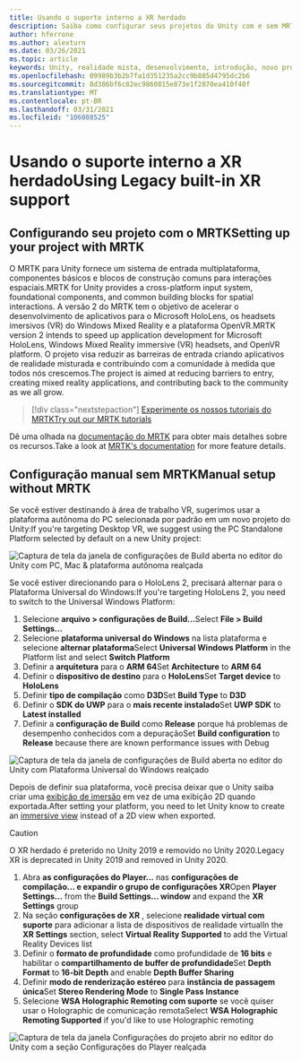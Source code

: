 ```yaml
---
title: Usando o suporte interno a XR herdado
description: Saiba como configurar seus projetos do Unity com e sem MRTK usando o suporte interno a XR herdado.
author: hferrone
ms.author: alexturn
ms.date: 03/26/2021
ms.topic: article
keywords: Unity, realidade mista, desenvolvimento, introdução, novo projeto, realidade do Windows Mixed, UWP, XR, desempenho, herdado, mrtk
ms.openlocfilehash: 09989b3b2b7fa1d351235a2cc9b885d4795dc2b6
ms.sourcegitcommit: 8d386bf6c82ec9860815e873e1f2870ea410f40f
ms.translationtype: MT
ms.contentlocale: pt-BR
ms.lasthandoff: 03/31/2021
ms.locfileid: "106088525"
---
```

# <a name="using-legacy-built-in-xr-support"></a><span data-ttu-id="4cbb3-104">Usando o suporte interno a XR herdado</span><span class="sxs-lookup"><span data-stu-id="4cbb3-104">Using Legacy built-in XR support</span></span>

## <a name="setting-up-your-project-with-mrtk"></a><span data-ttu-id="4cbb3-105">Configurando seu projeto com o MRTK</span><span class="sxs-lookup"><span data-stu-id="4cbb3-105">Setting up your project with MRTK</span></span>

<span data-ttu-id="4cbb3-106">O MRTK para Unity fornece um sistema de entrada multiplataforma, componentes básicos e blocos de construção comuns para interações espaciais.</span><span class="sxs-lookup"><span data-stu-id="4cbb3-106">MRTK for Unity provides a cross-platform input system, foundational components, and common building blocks for spatial interactions.</span></span> <span data-ttu-id="4cbb3-107">A versão 2 do MRTK tem o objetivo de acelerar o desenvolvimento de aplicativos para o Microsoft HoloLens, os headsets imersivos (VR) do Windows Mixed Reality e a plataforma OpenVR.</span><span class="sxs-lookup"><span data-stu-id="4cbb3-107">MRTK version 2 intends to speed up application development for Microsoft HoloLens, Windows Mixed Reality immersive (VR) headsets, and OpenVR platform.</span></span> <span data-ttu-id="4cbb3-108">O projeto visa reduzir as barreiras de entrada criando aplicativos de realidade misturada e contribuindo com a comunidade à medida que todos nós crescemos.</span><span class="sxs-lookup"><span data-stu-id="4cbb3-108">The project is aimed at reducing barriers to entry, creating mixed reality applications, and contributing back to the community as we all grow.</span></span>

> [!div class="nextstepaction"]
> [<span data-ttu-id="4cbb3-109">Experimente os nossos tutoriais do MRTK</span><span class="sxs-lookup"><span data-stu-id="4cbb3-109">Try out our MRTK tutorials</span></span>](https://docs.microsoft.com/windows/mixed-reality/develop/unity/tutorials/mr-learning-base-02?tabs=wsa)

<span data-ttu-id="4cbb3-110">Dê uma olhada na [documentação do MRTK](/windows/mixed-reality/mrtk-unity) para obter mais detalhes sobre os recursos.</span><span class="sxs-lookup"><span data-stu-id="4cbb3-110">Take a look at [MRTK's documentation](/windows/mixed-reality/mrtk-unity) for more feature details.</span></span>

## <a name="manual-setup-without-mrtk"></a><span data-ttu-id="4cbb3-111">Configuração manual sem MRTK</span><span class="sxs-lookup"><span data-stu-id="4cbb3-111">Manual setup without MRTK</span></span>

<span data-ttu-id="4cbb3-112">Se você estiver destinando à área de trabalho VR, sugerimos usar a plataforma autônoma do PC selecionada por padrão em um novo projeto do Unity:</span><span class="sxs-lookup"><span data-stu-id="4cbb3-112">If you're targeting Desktop VR, we suggest using the PC Standalone Platform selected by default on a new Unity project:</span></span>

![Captura de tela da janela de configurações de Build aberta no editor do Unity com PC, Mac & plataforma autônoma realçada](images/wmr-config-img-3.png)

<span data-ttu-id="4cbb3-114">Se você estiver direcionando para o HoloLens 2, precisará alternar para o Plataforma Universal do Windows:</span><span class="sxs-lookup"><span data-stu-id="4cbb3-114">If you're targeting HoloLens 2, you need to switch to the Universal Windows Platform:</span></span>

1.  <span data-ttu-id="4cbb3-115">Selecione **arquivo > configurações de Build...**</span><span class="sxs-lookup"><span data-stu-id="4cbb3-115">Select **File > Build Settings...**</span></span>
2.  <span data-ttu-id="4cbb3-116">Selecione **plataforma universal do Windows** na lista plataforma e selecione **alternar plataforma**</span><span class="sxs-lookup"><span data-stu-id="4cbb3-116">Select **Universal Windows Platform** in the Platform list and select **Switch Platform**</span></span>
3.  <span data-ttu-id="4cbb3-117">Definir a **arquitetura** para o **ARM 64**</span><span class="sxs-lookup"><span data-stu-id="4cbb3-117">Set **Architecture** to **ARM 64**</span></span>
4.  <span data-ttu-id="4cbb3-118">Definir o **dispositivo de destino** para o **HoloLens**</span><span class="sxs-lookup"><span data-stu-id="4cbb3-118">Set **Target device** to **HoloLens**</span></span>
5.  <span data-ttu-id="4cbb3-119">Definir **tipo de compilação** como **D3D**</span><span class="sxs-lookup"><span data-stu-id="4cbb3-119">Set **Build Type** to **D3D**</span></span>
6.  <span data-ttu-id="4cbb3-120">Definir o **SDK do UWP** para o **mais recente instalado**</span><span class="sxs-lookup"><span data-stu-id="4cbb3-120">Set **UWP SDK** to **Latest installed**</span></span>
7.  <span data-ttu-id="4cbb3-121">Definir a **configuração de Build** como **Release** porque há problemas de desempenho conhecidos com a depuração</span><span class="sxs-lookup"><span data-stu-id="4cbb3-121">Set **Build configuration** to **Release** because there are known performance issues with Debug</span></span>

![Captura de tela da janela de configurações de Build aberta no editor do Unity com Plataforma Universal do Windows realçado](images/wmr-config-img-4.png)

<span data-ttu-id="4cbb3-123">Depois de definir sua plataforma, você precisa deixar que o Unity saiba criar uma [exibição de imersão](../../design/app-views.md) em vez de uma exibição 2D quando exportada.</span><span class="sxs-lookup"><span data-stu-id="4cbb3-123">After setting your platform, you need to let Unity know to create an [immersive view](../../design/app-views.md) instead of a 2D view when exported.</span></span>

> [!CAUTION]
> <span data-ttu-id="4cbb3-124">O XR herdado é preterido no Unity 2019 e removido no Unity 2020.</span><span class="sxs-lookup"><span data-stu-id="4cbb3-124">Legacy XR is deprecated in Unity 2019 and removed in Unity 2020.</span></span>

1. <span data-ttu-id="4cbb3-125">Abra **as configurações do Player...** nas **configurações de compilação... e expandir o grupo de** **configurações XR**</span><span class="sxs-lookup"><span data-stu-id="4cbb3-125">Open **Player Settings...** from the **Build Settings... window** and expand the **XR Settings** group</span></span>
2. <span data-ttu-id="4cbb3-126">Na seção **configurações de XR** , selecione **realidade virtual com suporte** para adicionar a lista de dispositivos de realidade virtual</span><span class="sxs-lookup"><span data-stu-id="4cbb3-126">In the **XR Settings** section, select **Virtual Reality Supported** to add the Virtual Reality Devices list</span></span>
3. <span data-ttu-id="4cbb3-127">Definir o **formato de profundidade** como profundidade de **16 bits** e habilitar o **compartilhamento de buffer de profundidade**</span><span class="sxs-lookup"><span data-stu-id="4cbb3-127">Set **Depth Format** to **16-bit Depth** and enable **Depth Buffer Sharing**</span></span>
4. <span data-ttu-id="4cbb3-128">Definir **modo de renderização estéreo** para **instância de passagem única**</span><span class="sxs-lookup"><span data-stu-id="4cbb3-128">Set **Stereo Rendering Mode** to **Single Pass Instance**</span></span>
5. <span data-ttu-id="4cbb3-129">Selecione **WSA Holographic Remoting com suporte** se você quiser usar o Holographic de comunicação remota</span><span class="sxs-lookup"><span data-stu-id="4cbb3-129">Select **WSA Holographic Remoting Supported** if you'd like to use Holographic remoting</span></span> 

![Captura de tela da janela Configurações do projeto abrir no editor do Unity com a seção Configurações do Player realçada](images/wmr-config-img-9.png)